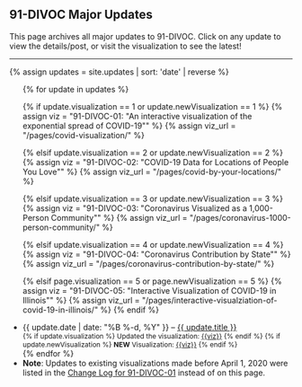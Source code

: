 ---
---

## 91-DIVOC Major Updates

This page archives all major updates to 91-DIVOC.  Click on any update to view the details/post, or visit the visualization to see the latest!

<hr>

{% assign updates = site.updates | sort: 'date' | reverse %}

<ul>
{% for update in updates %}

{% if update.visualization == 1 or update.newVisualization == 1 %}
{% assign viz = "91-DIVOC-01: &quot;An interactive visualization of the exponential spread of COVID-19&quot;" %}
{% assign viz_url = "/pages/covid-visualization/" %}

{% elsif update.visualization == 2 or update.newVisualization == 2 %}
{% assign viz = "91-DIVOC-02: &quot;COVID-19 Data for Locations of People You Love&quot;" %}
{% assign viz_url = "/pages/covid-by-your-locations/" %}

{% elsif update.visualization == 3 or update.newVisualization == 3 %}
{% assign viz = "91-DIVOC-03: &quot;Coronavirus Visualized as a 1,000-Person Community&quot;" %}
{% assign viz_url = "/pages/coronavirus-1000-person-community/" %}

{% elsif update.visualization == 4 or update.newVisualization == 4 %}
{% assign viz = "91-DIVOC-04: &quot;Coronavirus Contribution by State&quot;" %}
{% assign viz_url = "/pages/coronavirus-contribution-by-state/" %}

{% elsif page.visualization == 5 or page.newVisualization == 5 %}
{% assign viz = "91-DIVOC-05: &quot;Interactive Visualization of COVID-19 in Illinois&quot;" %}
{% assign viz_url = "/pages/interactive-visualziation-of-covid-19-in-illinois/" %}
{% endif %}


<li>
  {{ update.date | date: "%B %-d, %Y" }}
  &ndash;
  <a href="{{update.url}}">{{ update.title }}</a>
  <div style="font-size: 12px;" class="mb-2">
  {% if update.visualization %}
  Updated the visualization: <a href="{{viz_url}}">{{viz}}</a>
  {% endif %}
  {% if update.newVisualization %}
  <b>NEW</b> Visualization: <a href="{{viz_url}}">{{viz}}</a>
  {% endif %}
  </div>  
</li>
{% endfor %}

<li>
  <b>Note</b>: Updates to existing visualizations made before April 1, 2020 were listed in the <a href="/pages/covid-visualization/changes.html">Change Log for 91-DIVOC-01</a> instead of on this page.
</li>

</ul>
